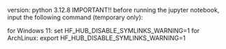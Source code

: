 version: python 3.12.8
IMPORTANT!!
before running the jupyter notebook, input the following command (temporary only):

for Windows 11: set HF_HUB_DISABLE_SYMLINKS_WARNING=1
for ArchLinux: export HF_HUB_DISABLE_SYMLINKS_WARNING=1
